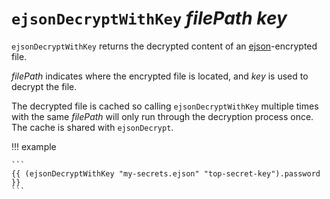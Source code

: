 # `ejsonDecryptWithKey` *filePath* *key*

`ejsonDecryptWithKey` returns the decrypted content of an
[ejson][ejson]-encrypted file.

*filePath* indicates where the encrypted file is located,
and *key* is used to decrypt the file.

The decrypted file is cached so calling `ejsonDecryptWithKey` multiple
times with the same *filePath* will only run through the decryption
process once. The cache is shared with `ejsonDecrypt`.

!!! example

    ```
    {{ (ejsonDecryptWithKey "my-secrets.ejson" "top-secret-key").password }}
    ```

[ejson]: https://github.com/Shopify/ejson
